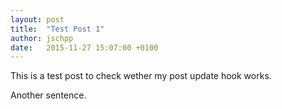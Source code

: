 ```yaml
---
layout: post
title:  "Test Post 1"
author: jschpp
date:   2015-11-27 15:07:00 +0100
---
```


This is a test post to check wether my post update hook works.

Another sentence.

